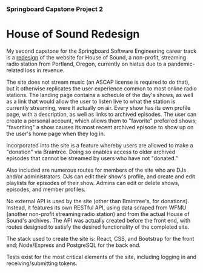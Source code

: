 ### Springboard Capstone Project 2 ###
# House of Sound Redesign #

My second capstone for the Springboard Software Engineering career track is a [redesign](https://motionless-boy.surge.sh/) of the website for House of Sound, a non-profit, streaming radio station from Portland, Oregon, currently on hiatus due to a pandemic-related loss in revenue.

The site does not stream music (an ASCAP license is required to do that), but it otherwise replicates the user experience common to most online radio stations. The landing page contains a schedule of the day's shows, as well as a link that would allow the user to listen live to what the station is currently streaming, were it actually on air. Every show has its own profile page, with a description, as well as links to archived episodes. The user can create a personal account, which allows them to "favorite" preferred shows; "favoriting" a show causes its most recent archived episode to show up on the user's home page when they log in.

Incorporated into the site is a feature whereby users are allowed to make a "donation" via Braintree. Doing so enables access to older archived episodes that cannot be streamed by users who have not "donated."

Also included are numerous routes for members of the site who are DJs and/or administrators. DJs can edit their show's profile, and create and edit playlists for episodes of their show. Admins can edit or delete shows, episodes, and member profiles.

No external API is used by the site (other than Braintree's, for donations). Instead, it features its own RESTful API, using data scraped from WFMU (another non-profit streaming radio station) and from the actual House of Sound's archives. The API was actually created before the front end, with routes designed to satisfy the desired functionality of the completed site.

The stack used to create the site is: React, CSS, and Bootstrap for the front end; Node/Express and PostgreSQL for the back end.

Tests exist for the most critical elements of the site, including logging in and receiving/submitting tokens.
